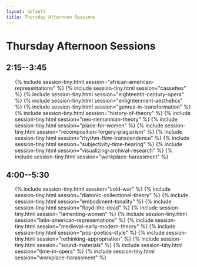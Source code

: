 ```yaml
---
layout: default
title: Thursday Afternoon Sessions
---
```


# Thursday Afternoon Sessions

## 2:15--3:45

<ul>
{% include session-tiny.html session="african-american-representations" %}
{% include session-tiny.html session="cassettes" %}
{% include session-tiny.html session="eighteenth-century-opera" %}
{% include session-tiny.html session="enlightenment-aesthetics" %}
{% include session-tiny.html session="genres-in-transformation" %}
{% include session-tiny.html session="history-of-theory" %}
{% include session-tiny.html session="neo-riemannian-theory" %}
{% include session-tiny.html session="place-for-women" %}
{% include session-tiny.html session="recomposition-forgery-plagiarism" %}
{% include session-tiny.html session="rhythm-flow-transcendence" %}
{% include session-tiny.html session="subjectivity-time-hearing" %}
{% include session-tiny.html session="visualizing-archival-research" %}
{% include session-tiny.html session="workplace-harassment" %}
</ul>

## 4:00--5:30

<ul>
{% include session-tiny.html session="cold-war" %}
{% include session-tiny.html session="diatonic-collectional-theory" %}
{% include session-tiny.html session="embodiment-tonality" %}
{% include session-tiny.html session="floyd-the-dead" %}
{% include session-tiny.html session="lamenting-women" %}
{% include session-tiny.html session="latin-american-representations" %}
{% include session-tiny.html session="medieval-early-modern-theory" %}
{% include session-tiny.html session="pop-poetics-style" %}
{% include session-tiny.html session="rethinking-appropriation" %}
{% include session-tiny.html session="sound-materials" %}
{% include session-tiny.html session="time-in-opera" %}
{% include session-tiny.html session="workplace-harassment" %}
</ul>
